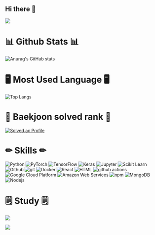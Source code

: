 ## Hi there 👋

<!--
**sejeongak/sejeongak** is a ✨ _special_ ✨ repository because its `README.md` (this file) appears on your GitHub profile.

Here are some ideas to get you started:

- 🔭 I’m currently working on ...
- 🌱 I’m currently learning ...
- 👯 I’m looking to collaborate on ...
- 🤔 I’m looking for help with ...
- 💬 Ask me about ...
- 📫 How to reach me: ...
- 😄 Pronouns: ...
- ⚡ Fun fact: ...
-->
<img src="https://capsule-render.vercel.app/api?type=waving&color=BDBDC8&height=150&section=header" />

# 📊 Github Stats 📊
![Anurag's GitHub stats](https://github-readme-stats.vercel.app/api?username=sejeongak&show_icons=true&theme=radical)

# 🖥️ Most Used Language 🖥️
![Top Langs](https://github-readme-stats.vercel.app/api/top-langs/?username=sejeongak&layout=compact&theme=radical)

# 🏅 Baekjoon solved rank 🏅
[![Solved.ac Profile](http://mazassumnida.wtf/api/v2/generate_badge?boj=sj5459)](https://solved.ac/sj5459/)


# ✏ Skills ✏ #
  <img alt="Python" src="https://img.shields.io/badge/Python-3776AB?style=flat-square&logo=Python&logoColor=white" />
  <img alt="PyTorch" src="https://img.shields.io/badge/-Pytorch-EE4C2C?style=flat-square&logo=PyTorch&logoColor=white" />
  <img alt="TensorFlow" src="https://img.shields.io/badge/-TensorFlow-FF6F00?style=flat-square&logo=TensorFlow&logoColor=white" />
  <img alt="Keras" src="https://img.shields.io/badge/-Keras-D00000?style=flat-square&logo=Keras&logoColor=white" />
  <img alt="Jupyter" src="https://img.shields.io/badge/-Jupyter-F37626?style=flat-square&logo=Jupyter&logoColor=white" />
  <img alt="Scikit Learn" src="https://img.shields.io/badge/-ScikitLearn-F7931E?style=flat-square&logo=scikitlearn&logoColor=white" />
  <img alt="Github" src="https://img.shields.io/badge/-Github-181717?style=flat-square&logo=Github&logoColor=white" />
  <img alt="git" src="https://img.shields.io/badge/-Git-F05032?style=flat-square&logo=git&logoColor=white" />
  
  <img alt="Docker" src="https://img.shields.io/badge/-Docker-46a2f1?style=flat-square&logo=docker&logoColor=white" />
  <img alt="React" src="https://img.shields.io/badge/-React-45b8d8?style=flat-square&logo=react&logoColor=white" />
  <img alt="HTML" src="https://img.shields.io/badge/-HTML-E34F26?style=flat-square&logo=html5&logoColor=white" />
  <img alt="github actions" src="https://img.shields.io/badge/-Github_Actions-2088FF?style=flat-square&logo=github-actions&logoColor=white" />
  <img alt="Google Cloud Platform" src="https://img.shields.io/badge/-Google_Cloud_Platform-1a73e8?style=flat-square&logo=google-cloud&logoColor=white" />
  <img alt="Amazon Web Services" src="https://img.shields.io/badge/-Amazon_Web_Services-232F3E?style=flat-square&logo=amazonwebservices&logoColor=white" />
  
  <img alt="npm" src="https://img.shields.io/badge/-NPM-CB3837?style=flat-square&logo=npm&logoColor=white" />
  <img alt="MongoDB" src="https://img.shields.io/badge/-MongoDB-13aa52?style=flat-square&logo=mongodb&logoColor=white" />
  <img alt="Nodejs" src="https://img.shields.io/badge/-Nodejs-43853d?style=flat-square&logo=Node.js&logoColor=white" />
  

# 🗒 Study 🗒 #

<a href="https://sejeongak.github.io/"><img src="https://img.shields.io/badge/Tech Blog-181717?style=flat-square&logo=Github&logoColor=white"/></a>

<img src="https://capsule-render.vercel.app/api?type=waving&color=BDBDC8&height=150&section=footer" />
